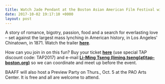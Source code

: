 ```yaml
---
title: Watch Jade Pendant at the Boston Asian American Film Festival with TAP Boston!
date: 2017-10-02 19:17:10 +0000
layout: post
---
```


<p>A story of romance, bigotry, passion, food and a search for everlasting love – set against the largest mass lynching in American history, in Los Angeles' Chinatown, in 1871. Watch the trailer <a href="https://www.youtube.com/watch?v=v6jNeLjXI5I"><span style="text-decoration: underline;"><strong>here</strong></span></a>.</p><p>How can you join in on this fun? Buy your ticket <a href="https://www.tickettailor.com/checkout/basket-expired/id/118257/chk/18f2"><span style="text-decoration: underline;"><strong>here</strong></span></a> (use special TAP discount code: TAP2017) and e-mail <span style="text-decoration: underline;"><strong>Li-Ming Tseng (liming.tseng(at)tap-boston.org)</strong></span> so we can coordinate and meet up before the event.</p><p>BAAFF will also host a Preview Party on Thurs., Oct. 5 at the PAO Arts Center. It is free and all are welcome to attend. </p>
